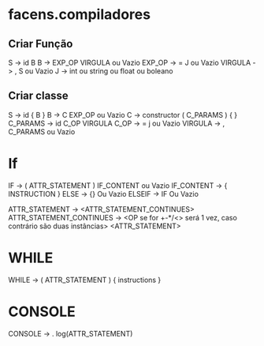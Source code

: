# facens.compiladores

## Criar Função

S -> id B
B -> EXP_OP VIRGULA ou Vazio
EXP_OP -> = J ou Vazio
VIRGULA -> , S ou Vazio
J -> int ou string ou float ou boleano

## Criar classe

S -> id { B }
B -> C EXP_OP ou Vazio
C -> constructor ( C_PARAMS ) { <instructions> }
C_PARAMS -> id C_OP VIRGULA
C_OP -> = j ou Vazio
VIRGULA -> , C_PARAMS ou Vazio

# If

IF -> <keyword if> ( ATTR_STATEMENT ) IF_CONTENT ou Vazio
IF_CONTENT -> { INSTRUCTION } <ELSE ou ELSEIF>
ELSE -> <keywoed else> {} Ou Vazio
ELSEIF -> <keywoed else> IF Ou Vazio

ATTR_STATEMENT -> <id ou string ou int ou float ou boolean> <ATTR_STATEMENT_CONTINUES>
ATTR_STATEMENT_CONTINUES -> <OP se for +-\*/<> será 1 vez, caso contrário são duas instâncias> <ATTR_STATEMENT>

# WHILE

WHILE -> <keyword while> ( ATTR_STATEMENT ) { instructions }

# CONSOLE

CONSOLE -> <keyword consle> . log(ATTR_STATEMENT)
